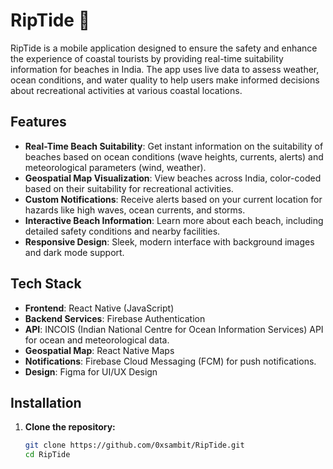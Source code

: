 # RipTide 🌊

RipTide is a mobile application designed to ensure the safety and enhance the experience of coastal tourists by providing real-time suitability information for beaches in India. The app uses live data to assess weather, ocean conditions, and water quality to help users make informed decisions about recreational activities at various coastal locations.

## Features

- **Real-Time Beach Suitability**: Get instant information on the suitability of beaches based on ocean conditions (wave heights, currents, alerts) and meteorological parameters (wind, weather).
- **Geospatial Map Visualization**: View beaches across India, color-coded based on their suitability for recreational activities.
- **Custom Notifications**: Receive alerts based on your current location for hazards like high waves, ocean currents, and storms.
- **Interactive Beach Information**: Learn more about each beach, including detailed safety conditions and nearby facilities.
- **Responsive Design**: Sleek, modern interface with background images and dark mode support.

## Tech Stack

- **Frontend**: React Native (JavaScript)
- **Backend Services**: Firebase Authentication
- **API**: INCOIS (Indian National Centre for Ocean Information Services) API for ocean and meteorological data.
- **Geospatial Map**: React Native Maps
- **Notifications**: Firebase Cloud Messaging (FCM) for push notifications.
- **Design**: Figma for UI/UX Design

## Installation

1. **Clone the repository:**
   ```bash
   git clone https://github.com/0xsambit/RipTide.git
   cd RipTide
   ```
